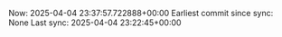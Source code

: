 Now: 2025-04-04 23:37:57.722888+00:00 Earliest commit since sync: None Last sync: 2025-04-04 23:22:45+00:00
